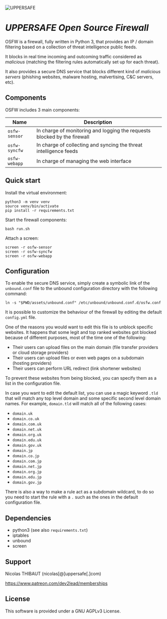 ![UPPERSAFE](https://web.uppersafe.com/resources/images/uppersafe-color.svg)

# *UPPERSAFE Open Source Firewall*

OSFW is a firewall, fully written in Python 3, that provides an IP / domain filtering based on a collection of threat intelligence public feeds.

It blocks in real time incoming and outcoming traffic considered as *malicious* (matching the filtering rules automatically set up for each threat).

It also provides a secure DNS service that blocks different kind of *malicious servers* (phishing websites, malware hosting, malvertising, C&C servers, etc).

## Components

OSFW includes 3 main components:

|Name|Description|
|-|-|
|`osfw-sensor`|In charge of monitoring and logging the requests blocked by the firewall|
|`osfw-syncfw`|In charge of collecting and syncing the threat intelligence feeds|
|`osfw-webapp`|In charge of managing the web interface|

## Quick start

Install the virtual environment:

    python3 -m venv venv
    source venv/bin/activate
    pip install -r requirements.txt

Start the firewall components:

    bash run.sh

Attach a screen:

    screen -r osfw-sensor
    screen -r osfw-syncfw
    screen -r osfw-webapp

## Configuration

To enable the secure DNS service, simply create a symbolic link of the `unbound.conf` file to the unbound configuration directory with the following command:

    ln -s "$PWD/assets/unbound.conf" /etc/unbound/unbound.conf.d/osfw.conf

It is possible to customize the behaviour of the firewall by editing the default `config.yml` file.

One of the reasons you would want to edit this file is to unblock specific websites.
It happens that some legit and top ranked websites got blocked because of different purposes, most of the time one of the following:

- Their users can upload files on the main domain (file transfer providers or cloud storage providers)
- Their users can upload files or even web pages on a subdomain (hosting providers)
- Their users can perform URL redirect (link shortener websites)

To prevent these websites from being blocked, you can specify them as a list in the configuration file.

In case you want to edit the default list, you can use a magic keyword `.tld` that will match any top level domain and some specific second level domain names.
For example, `domain.tld` will match all of the following cases:

- `domain.uk`
- `domain.co.uk`
- `domain.com.uk`
- `domain.net.uk`
- `domain.org.uk`
- `domain.edu.uk`
- `domain.gov.uk`
- `domain.jp`
- `domain.co.jp`
- `domain.com.jp`
- `domain.net.jp`
- `domain.org.jp`
- `domain.edu.jp`
- `domain.gov.jp`

There is also a way to make a rule act as a subdomain wildcard, to do so you need to start the rule with a `.` such as the ones in the default configuration file.

## Dependencies

- python3 (see also `requirements.txt`)
- iptables
- unbound
- screen

## Support

Nicolas THIBAUT (nicolas[@]uppersafe[.]com)

https://www.patreon.com/dev2lead/memberships

## License

This software is provided under a GNU AGPLv3 License.

